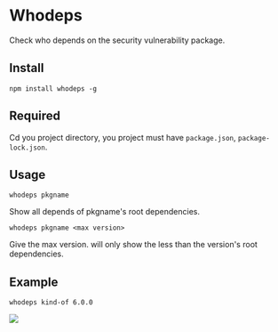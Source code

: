 # Whodeps
Check who depends on the security vulnerability package.

## Install
`npm install whodeps -g`
## Required
Cd you project directory, you project must have `package.json`, `package-lock.json`.
## Usage
`whodeps pkgname`

Show all depends of pkgname's root dependencies.

`whodeps pkgname <max version>`

Give the max version. will only show the less than the version's root dependencies.

## Example
`whodeps kind-of 6.0.0`

<img src="https://hezedu.github.io/SomethingBoring/static/whodeps-demo.gif">




